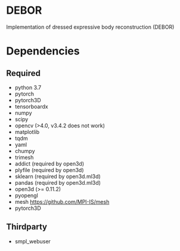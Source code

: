 # DEBOR
Implementation of dressed expressive body reconstruction (DEBOR)

# Dependencies
## Required
- python 3.7
- pytorch
- pytorch3D
- tensorboardx
- numpy
- scipy
- opencv (>4.0, v3.4.2 does not work)
- matplotlib
- tqdm
- yaml
- chumpy
- trimesh
- addict  (required by open3d)
- plyfile (required by open3d)
- sklearn (required by open3d.ml3d)
- pandas  (required by open3d.ml3d)
- open3d  (>= 0.11.2)
- pyopengl
- mesh https://github.com/MPI-IS/mesh
- pytorch3D
## Thirdparty

- smpl_webuser
